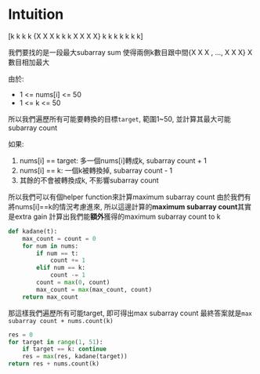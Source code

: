 # Intuition

[k k k k {X X X k k k X X X X} k k k k k k k]

我們要找的是一段最大subarray sum
使得兩側k數目跟中間{X X X , ..., X X X} X數目相加最大

由於:
- 1 <= nums[i] <= 50
- 1 <= k <= 50

所以我們遍歷所有可能要轉換的目標`target`, 範圍1~50, 並計算其最大可能subarray count

如果:
1. nums[i] == target: 多一個nums[i]轉成k, subarray count + 1
2. nums[i] == k: 一個k被轉換掉, subarray count - 1
3. 其餘的不會被轉換成k, 不影響subarray count

所以我們可以有個helper function來計算maximum subarray count
由於我們有將nums[i]==k的情況考慮進來, 所以這邊計算的**maximum subarray count**其實是extra gain
計算出我們能**額外**獲得的maximum subarray count to k

```py
def kadane(t):
    max_count = count = 0
    for num in nums:
        if num == t:
            count += 1
        elif num == k:
            count -= 1
        count = max(0, count)
        max_count = max(max_count, count)
    return max_count
```

那這樣我們遍歷所有可能target, 即可得出max subarray count
最終答案就是`max subarray count + nums.count(k)`
```py
res = 0
for target in range(1, 51):
    if target == k: continue
    res = max(res, kadane(target))
return res + nums.count(k)
```